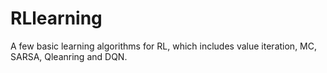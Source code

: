 # RLlearning
A few basic learning algorithms for RL, which includes value iteration, MC, SARSA, Qleanring and DQN.
